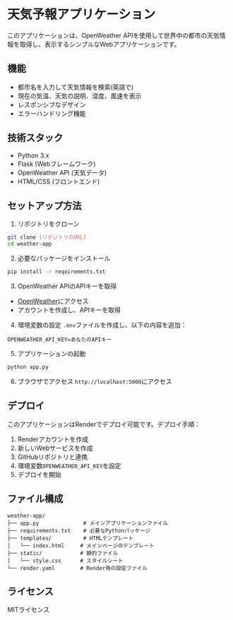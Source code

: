 # 天気予報アプリケーション

このアプリケーションは、OpenWeather APIを使用して世界中の都市の天気情報を取得し、表示するシンプルなWebアプリケーションです。

## 機能

- 都市名を入力して天気情報を検索(英語で)
- 現在の気温、天気の説明、湿度、風速を表示
- レスポンシブなデザイン
- エラーハンドリング機能

## 技術スタック

- Python 3.x
- Flask (Webフレームワーク)
- OpenWeather API (天気データ)
- HTML/CSS (フロントエンド)

## セットアップ方法

1. リポジトリをクローン
```bash
git clone [リポジトリのURL]
cd weather-app
```

2. 必要なパッケージをインストール
```bash
pip install -r requirements.txt
```

3. OpenWeather APIのAPIキーを取得
- [OpenWeather](https://openweathermap.org/)にアクセス
- アカウントを作成し、APIキーを取得

4. 環境変数の設定
`.env`ファイルを作成し、以下の内容を追加：
```
OPENWEATHER_API_KEY=あなたのAPIキー
```

5. アプリケーションの起動
```bash
python app.py
```

6. ブラウザでアクセス
`http://localhost:5000`にアクセス

## デプロイ

このアプリケーションはRenderでデプロイ可能です。デプロイ手順：

1. Renderアカウントを作成
2. 新しいWebサービスを作成
3. GitHubリポジトリと連携
4. 環境変数`OPENWEATHER_API_KEY`を設定
5. デプロイを開始

## ファイル構成

```
weather-app/
├── app.py              # メインアプリケーションファイル
├── requirements.txt    # 必要なPythonパッケージ
├── templates/          # HTMLテンプレート
│   └── index.html     # メインページのテンプレート
├── static/            # 静的ファイル
│   └── style.css      # スタイルシート
└── render.yaml        # Render用の設定ファイル
```

## ライセンス

MITライセンス 

